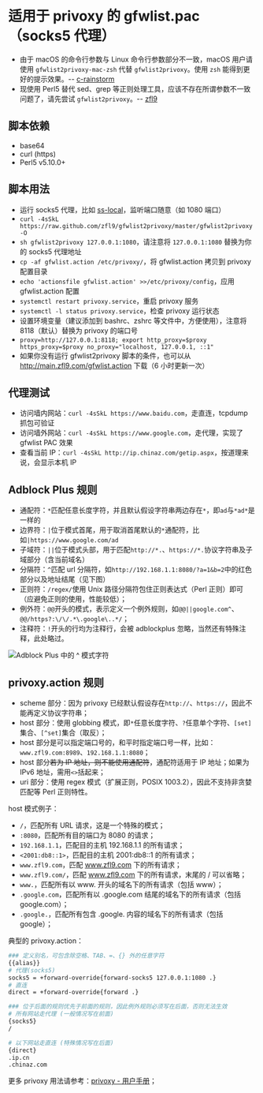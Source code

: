# 适用于 privoxy 的 gfwlist.pac（socks5 代理）
- 由于 macOS 的命令行参数与 Linux 命令行参数部分不一致，macOS 用户请使用 `gfwlist2privoxy-mac-zsh` 代替 `gfwlist2privoxy`。使用 `zsh` 能得到更好的提示效果。-- [c-rainstorm](https://github.com/c-rainstorm)
- 现使用 Perl5 替代 sed、grep 等正则处理工具，应该不存在所谓参数不一致问题了，请先尝试 `gfwlist2privoxy`。-- [zfl9](https://github.com/zfl9)

## 脚本依赖
- base64
- curl (https)
- Perl5 v5.10.0+

## 脚本用法
- 运行 socks5 代理，比如 [ss-local](https://www.zfl9.com/ss-local.html)，监听端口随意（如 1080 端口）
- `curl -4sSkL https://raw.github.com/zfl9/gfwlist2privoxy/master/gfwlist2privoxy -O`
- `sh gfwlist2privoxy 127.0.0.1:1080`，请注意将 `127.0.0.1:1080` 替换为你的 socks5 代理地址
- `cp -af gfwlist.action /etc/privoxy/`，将 gfwlist.action 拷贝到 privoxy 配置目录
- `echo 'actionsfile gfwlist.action' >>/etc/privoxy/config`，应用 gfwlist.action 配置
- `systemctl restart privoxy.service`，重启 privoxy 服务
- `systemctl -l status privoxy.service`，检查 privoxy 运行状态
- 设置环境变量（建议添加到 bashrc、zshrc 等文件中，方便使用），注意将 8118（默认）替换为 privoxy 的端口号
- `proxy=http://127.0.0.1:8118; export http_proxy=$proxy https_proxy=$proxy no_proxy="localhost, 127.0.0.1, ::1"`
- 如果你没有运行 gfwlist2privoxy 脚本的条件，也可以从 http://main.zfl9.com/gfwlist.action 下载（6 小时更新一次）

## 代理测试
- 访问墙内网站：`curl -4sSkL https://www.baidu.com`，走直连，tcpdump 抓包可验证
- 访问墙外网站：`curl -4sSkL https://www.google.com`，走代理，实现了 gfwlist PAC 效果
- 查看当前 IP：`curl -4sSkL http://ip.chinaz.com/getip.aspx`，按道理来说，会显示本机 IP

## Adblock Plus 规则
- 通配符：`*`匹配任意长度字符，并且默认假设字符串两边存在`*`，即`ad`与`*ad*`是一样的
- 边界符：`|`位于模式首尾，用于取消首尾默认的`*`通配符，比如`|https://www.google.com/ad`
- 子域符：`||`位于模式头部，用于匹配`http://*.`、`https://*.`协议字符串及子域部分（含当前域名）
- 分隔符：`^`匹配 url 分隔符，如`http://192.168.1.1:8080/?a=1&b=2`中的红色部分以及地址结尾（见下图）
- 正则符：`/regex/`使用 Unix 路径分隔符包住正则表达式（Perl 正则）即可（应避免正则的使用，性能较低）；
- 例外符：`@@`开头的模式，表示定义一个例外规则，如`@@||google.com^`、`@@/https?:\/\/.*\.google\..*/`；
- 注释符：`!`开头的行均为注释行，会被 adblockplus 忽略，当然还有特殊注释，此处略过。

![Adblock Plus 中的 `^` 模式字符](http://main.zfl9.com/images/abp-url-split-rule.png)

## privoxy.action 规则
- scheme 部分：因为 privoxy 已经默认假设存在`http://`、`https://`，因此不能再定义协议字符串；
- host 部分：使用 globbing 模式，即`*`任意长度字符、`?`任意单个字符、`[set]`集合、`[^set]`集合（取反）；
- host 部分是可以指定端口号的，和平时指定端口号一样，比如：`www.zfl9.com:8989`、`192.168.1.1:8080`；
- host 部分~~若为 IP 地址，则不能使用通配符~~，通配符适用于 IP 地址；如果为 IPv6 地址，需用`<>`括起来；
- uri 部分：使用 regex 模式（扩展正则，POSIX 1003.2），因此不支持非贪婪匹配等 Perl 正则特性。

host 模式例子：

- `/`，匹配所有 URL 请求，这是一个特殊的模式；
- `:8080`，匹配所有目的端口为 8080 的请求；
- `192.168.1.1`，匹配目的主机 192.168.1.1 的所有请求；
- `<2001:db8::1>`，匹配目的主机 2001:db8::1 的所有请求；
- `www.zfl9.com`，匹配 www.zfl9.com 下的所有请求；
- `www.zfl9.com/`，匹配 www.zfl9.com 下的所有请求，末尾的 / 可以省略；
- `www.`，匹配所有以 www. 开头的域名下的所有请求（包括 www）；
- `.google.com`，匹配所有以 .google.com 结尾的域名下的所有请求（包括 google.com）；
- `.google.`，匹配所有包含 .google. 内容的域名下的所有请求（包括 google）；

典型的 privoxy.action：

``` bash
### 定义别名，可包含除空格、TAB、=、{} 外的任意字符
{{alias}}
# 代理(socks5)
socks5 = +forward-override{forward-socks5 127.0.0.1:1080 .}
# 直连
direct = +forward-override{forward .}

### 位于后面的规则优先于前面的规则，因此例外规则必须写在后面，否则无法生效
# 所有网站走代理 (一般情况写在前面)
{socks5}
/

# 以下网站走直连 (特殊情况写在后面)
{direct}
.ip.cn
.chinaz.com
```

更多 privoxy 用法请参考：[privoxy - 用户手册](https://www.privoxy.org/user-manual/)；
